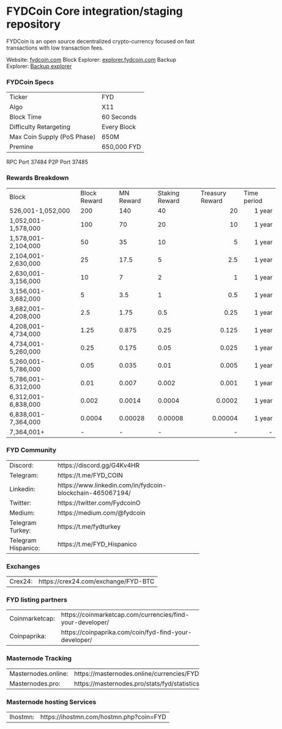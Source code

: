 FYDCoin Core integration/staging repository
=====================================


FYDCoin is an open source decentralized crypto-currency focused on fast transactions with low transaction fees.

Website: [fydcoin.com](https://www.fydcoin.com)
Block Explorer: [explorer.fydcoin.com](http://explorer.fydcoin.com/)
Backup Explorer: [Backup explorer](http://149.28.168.37:3001/)
 
### FYDCoin Specs

<table>
<tr><td>Ticker</td><td>FYD</td></tr>
<tr><td>Algo</td><td>X11</td></tr>
<tr><td>Block Time</td><td>60 Seconds</td></tr>
<tr><td>Difficulty Retargeting</td><td>Every Block</td></tr>
<tr><td>Max Coin Supply (PoS Phase)</td><td>650M</td></tr>
<tr><td>Premine</td><td>650,000 FYD</td></tr>
</table>

RPC Port 37484 
P2P Port 37485 

### Rewards Breakdown

<table class="xl6553517252" style="border-collapse: collapse; table-layout: fixed; width: 528pt;" border="0" width="801" cellspacing="0" cellpadding="0">
<tbody>
<tr style="mso-height-source: userset; height: 15.75pt;">
<td class="xl6317252" style="height: 15.75pt; width: 200pt;" width="150" height="21">Block</td>
<td class="xl6317252" style="width: 90pt;" width="115">Block Reward</td>
<td class="xl6317252" style="width: 81pt;" width="107">MN Reward</td>
<td class="xl6317252" style="width: 100pt;" width="134">Staking Reward</td>
<td class="xl6317252" style="width: 100pt;" width="107">Treasury Reward</td>
<td class="xl6317252" style="width: 81pt;" width="107">Time period</td>
</tr>
<tr style="mso-height-source: userset; height: 15.75pt;">
<td class="xl6417252" style="height: 15.75pt;" height="21">526,001-1,052,000</td>
<td class="xl6617252">200</td>
<td class="xl6617252">140</td>
<td class="xl6617252">40</td>
<td class="xl6717252" align="right">20</td>
<td class="xl6817252" align="right">1 year</td>
</tr>
<tr style="mso-height-source: userset; height: 15.75pt;">
<td class="xl6417252" style="height: 15.75pt;" height="21">1,052,001-1,578,000</td>
<td class="xl6617252">100</td>
<td class="xl6617252">70</td>
<td class="xl6617252">20</td>
<td class="xl6717252" align="right">10</td>
<td class="xl6817252" align="right">1 year</td>
</tr>
<tr style="mso-height-source: userset; height: 15.75pt;">
<td class="xl6417252" style="height: 15.75pt;" height="21">1,578,001-2,104,000</td>
<td class="xl6617252">50</td>
<td class="xl6617252">35</td>
<td class="xl6617252">10</td>
<td class="xl6717252" align="right">5</td>
<td class="xl6817252" align="right">1 year</td>
</tr>
<tr style="mso-height-source: userset; height: 15.75pt;">
<td class="xl6417252" style="height: 15.75pt;" height="21">2,104,001-2,630,000</td>
<td class="xl6617252">25</td>
<td class="xl6617252">17.5</td>
<td class="xl6617252">5</td>
<td class="xl6717252" align="right">2.5</td>
<td class="xl6817252" align="right">1 year</td>
</tr>
<tr style="mso-height-source: userset; height: 15.75pt;">
<td class="xl6417252" style="height: 15.75pt;" height="21">2,630,001-3,156,000</td>
<td class="xl6617252">10</td>
<td class="xl6617252">7</td>
<td class="xl6617252">2</td>
<td class="xl6717252" align="right">1</td>
<td class="xl6817252" align="right">1 year</td>
</tr>
<tr style="mso-height-source: userset; height: 15.75pt;">
<td class="xl6417252" style="height: 15.75pt;" height="21">3,156,001-3,682,000</td>
<td class="xl6617252">5</td>
<td class="xl6617252">3.5</td>
<td class="xl6617252">1</td>
<td class="xl6717252" align="right">0.5</td>
<td class="xl6817252" align="right">1 year</td>
</tr>
<tr style="mso-height-source: userset; height: 15.75pt;">
<td class="xl6417252" style="height: 15.75pt;" height="21">3,682,001-4,208,000</td>
<td class="xl6617252">2.5</td>
<td class="xl6617252">1.75</td>
<td class="xl6617252">0.5</td>
<td class="xl6717252" align="right">0.25</td>
<td class="xl6817252" align="right">1 year</td>
</tr>
<tr style="mso-height-source: userset; height: 15.75pt;">
<td class="xl6417252" style="height: 15.75pt;" height="21">4,208,001-4,734,000</td>
<td class="xl6617252">1.25</td>
<td class="xl6617252">0.875</td>
<td class="xl6617252">0.25</td>
<td class="xl6717252" align="right">0.125</td>
<td class="xl6817252" align="right">1 year</td>
</tr>
<tr style="mso-height-source: userset; height: 15.75pt;">
<td class="xl6417252" style="height: 15.75pt;" height="21">4,734,001-5,260,000</td>
<td class="xl6617252">0.25</td>
<td class="xl6617252">0.175</td>
<td class="xl6617252">0.05</td>
<td class="xl6717252" align="right">0.025</td>
<td class="xl6817252" align="right">1 year</td>
</tr>
<tr style="mso-height-source: userset; height: 15.75pt;">
<td class="xl6417252" style="height: 15.75pt;" height="21">5,260,001-5,786,000</td>
<td class="xl6617252">0.05</td>
<td class="xl6617252">0.035</td>
<td class="xl6617252">0.01</td>
<td class="xl6717252" align="right">0.005</td>
<td class="xl6817252" align="right">1 year</td>
</tr>
<tr style="mso-height-source: userset; height: 15.75pt;">
<td class="xl6417252" style="height: 15.75pt;" height="21">5,786,001-6,312,000</td>
<td class="xl6617252">0.01</td>
<td class="xl6617252">0.007</td>
<td class="xl6617252">0.002</td>
<td class="xl6717252" align="right">0.001</td>
<td class="xl6817252" align="right">1 year</td>
</tr>
<tr style="mso-height-source: userset; height: 15.75pt;">
<td class="xl6417252" style="height: 15.75pt;" height="21">6,312,001-6,838,000</td>
<td class="xl6617252">0.002</td>
<td class="xl6617252">0.0014</td>
<td class="xl6617252">0.0004</td>
<td class="xl6717252" align="right">0.0002</td>
<td class="xl6817252" align="right">1 year</td>
</tr>
<tr style="mso-height-source: userset; height: 15.75pt;">
<td class="xl6417252" style="height: 15.75pt;" height="21">6,838,001-7,364,000</td>
<td class="xl6617252">0.0004</td>
<td class="xl6617252">0.00028</td>
<td class="xl6617252">0.00008</td>
<td class="xl6717252" align="right">0.00004</td>
<td class="xl6817252" align="right">1 year</td>
</tr>
<tr style="mso-height-source: userset; height: 15.75pt;">
<td class="xl6417252" style="height: 15.75pt;" height="21">7,364,001+</td>
<td class="xl6617252">-</td>
<td class="xl6617252">-</td>
<td class="xl6617252">-</td>
<td class="xl6717252" align="right">-</td>
<td class="xl6817252" align="right">-</td>
</tr>
</tbody>
</table>


### FYD Community

<table>
<tr><td>Discord:</td><td>https://discord.gg/G4Kv4HR</td></tr>
<tr><td>Telegram:</td><td>https://t.me/FYD_COIN</td></tr>
<tr><td>Linkedin:</td><td>https://www.linkedin.com/in/fydcoin-blockchain-465067194/</td></tr>
<tr><td>Twitter:</td><td>https://twitter.com/FydcoinO</td></tr>
<tr><td>Medium:</td><td>https://medium.com/@fydcoin</td></tr>
<tr><td>Telegram Turkey:</td><td>https://t.me/fydturkey</td></tr>
<tr><td>Telegram Hispanico:</td><td>https://t.me/FYD_Hispanico</td></tr>
</table>

### Exchanges

<table>
<tr><td>Crex24:</td><td>https://crex24.com/exchange/FYD-BTC
</td></tr>
</table>

### FYD listing partners

<table>
<tr><td>Coinmarketcap:</td><td>https://coinmarketcap.com/currencies/find-your-developer/
 <tr><td>Coinpaprika:</td><td>https://coinpaprika.com/coin/fyd-find-your-developer/
</td></tr>
</table>

### Masternode Tracking

<table>
<tr><td>Masternodes.online:</td><td>https://masternodes.online/currencies/FYD/</td></tr>
<tr><td>Masternodes.pro: </td><td>https://masternodes.pro/stats/fyd/statistics
</td></tr>
</table>

### Masternode hosting Services 

<table>
<tr><td>Ihostmn:</td><td>https://ihostmn.com/hostmn.php?coin=FYD
</td></tr>
</table>
